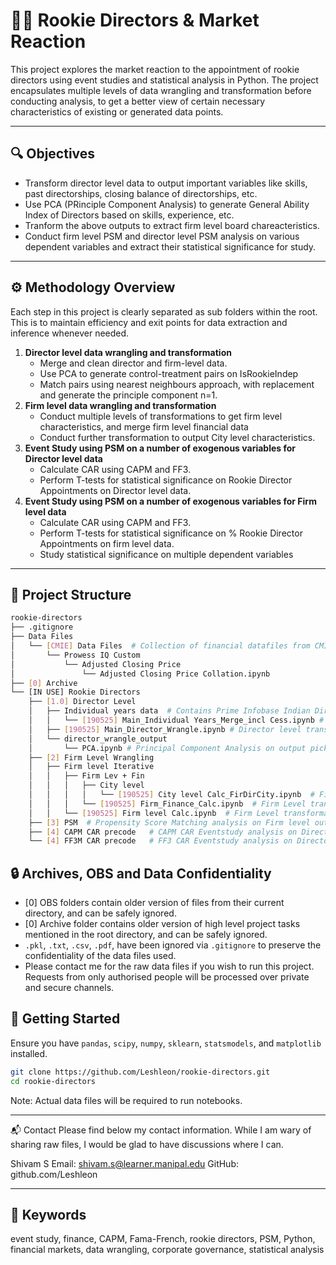 # 🧑‍💼 Rookie Directors & Market Reaction
This project explores the market reaction to the appointment of rookie directors using event studies and statistical analysis in Python. The project encapsulates multiple levels of data wrangling and transformation before conducting analysis, to get a better view of certain necessary characteristics of existing or generated data points.

---

## 🔍 Objectives
- Transform director level data to output important variables like skills, past directorships, closing balance of directorships, etc.
- Use PCA (PRinciple Component Analysis) to generate General Ability Index of Directors based on skills, experience, etc.
- Tranform the above outputs to extract firm level board chareacteristics.
- Conduct firm level PSM and director level PSM analysis on various dependent variables and extract their statistical significance for study.

---

## ⚙️ Methodology Overview
Each step in this project is clearly separated as sub folders within the root. This is to maintain efficiency and exit points for data extraction and inference whenever needed.
1. **Director level data wrangling and transformation**
   - Merge and clean director and firm-level data.
   - Use PCA to generate control-treatment pairs on IsRookieIndep
   - Match pairs using nearest neighbours approach, with replacement and generate the principle component n=1.
2. **Firm level data wrangling and transformation**
   - Conduct multiple levels of transformations to get firm level characteristics, and merge firm level financial data
   - Conduct further transformation to output City level characteristics.
3. **Event Study using PSM on a number of exogenous variables for Director level data**
   - Calculate CAR using CAPM and FF3.
   - Perform T-tests for statistical significance on Rookie Director Appointments on Director level data.
4. **Event Study using PSM on a number of exogenous variables for Firm level data**
   - Calculate CAR using CAPM and FF3.
   - Perform T-tests for statistical significance on % Rookie Director Appointments on firm level data.
   - Study statistical significance on multiple dependent variables

---

## 📁 Project Structure

```bash
rookie-directors
├── .gitignore
├── Data Files
│   └── [CMIE] Data Files  # Collection of financial datafiles from CMIE Prowess 
│       └── Prowess IQ Custom
│           └── Adjusted Closing Price
│               └── Adjusted Closing Price Collation.ipynb
├── [0] Archive
└── [IN USE] Rookie Directors
    ├── [1.0] Director Level
    │   ├── Individual years data  # Contains Prime Infobase Indian Directors Data of NSE listed companies
    │   │   └── [190525] Main_Individual Years_Merge_incl Cess.ipynb # Prepares long data from the aforementioned files
    │   ├── [190525] Main_Director_Wrangle.ipynb # Director level transformation
    │   └── director_wrangle_output
    │       └── PCA.ipynb # Principal Component Analysis on output pickle file
    ├── [2] Firm Level Wrangling
    │   ├── Firm level Iterative 
    │   │   ├── Firm Lev + Fin
    │   │   │   ├── City level 
    │   │   │   │   └── [190525] City level Calc_FirDirCity.ipynb  # Firm Level transformation step 3
    │   │   │   └── [190525] Firm_Finance_Calc.ipynb  # Firm Level transformation step 2
    │   │   └── [190525] Firm level Calc.ipynb  # Firm Level transformation step 1 after Director level transformation
    ├── [3] PSM  # Propensity Score Matching analysis on Firm level output
    ├── [4] CAPM CAR precode   # CAPM CAR Eventstudy analysis on Director level output
    └── [4] FF3M CAR precode   # FF3 CAR Eventstudy analysis on Director level output


```

## 🔒 Archives, OBS and Data Confidentiality

  - [0] OBS folders contain older version of files from their current directory, and can be safely ignored.
  - [0] Archive folder contains older version of high level project tasks mentioned in the root directory, and can be safely ignored.
  - `.pkl`, `.txt`, `.csv`, `.pdf`, have been ignored via `.gitignore` to preserve the confidentiality of the data files used.
  - Please contact me for the raw data files if you wish to run this project. Requests from only authorised people will be processed over private and secure channels.

## 🚀 Getting Started
Ensure you have `pandas`, `scipy`, `numpy`, `sklearn`, `statsmodels`, and `matplotlib` installed.

```bash
git clone https://github.com/Leshleon/rookie-directors.git
cd rookie-directors
```
Note: Actual data files will be required to run notebooks.

---

📬 Contact
Please find below my contact information. While I am wary of sharing raw files, I would be glad to have discussions where I can.

Shivam S
Email: shivam.s@learner.manipal.edu
GitHub: github.com/Leshleon

---

## 🧠 Keywords
event study, finance, CAPM, Fama-French, rookie directors, PSM, Python, financial markets, data wrangling, corporate governance, statistical analysis
